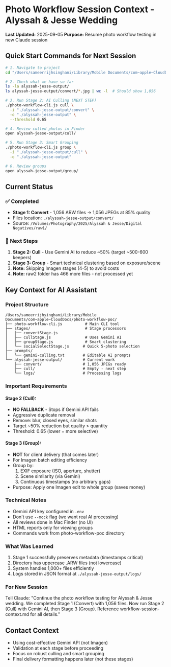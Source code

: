 # Photo Workflow Session Context - Alyssah & Jesse Wedding
**Last Updated:** 2025-09-05
**Purpose:** Resume photo workflow testing in new Claude session

## Quick Start Commands for Next Session

```bash
# 1. Navigate to project
cd "/Users/sameerrijhsinghani/Library/Mobile Documents/com~apple~CloudDocs/photo-workflow-poc"

# 2. Check what we have so far
ls -la alyssah-jesse-output/
ls alyssah-jesse-output/convert/*.jpg | wc -l  # Should show 1,056

# 3. Run Stage 2: AI Culling (NEXT STEP)
./photo-workflow-cli.js cull \
  -i "./alyssah-jesse-output/convert" \
  -o "./alyssah-jesse-output" \
  --threshold 0.65

# 4. Review culled photos in Finder
open alyssah-jesse-output/cull/

# 5. Run Stage 3: Smart Grouping
./photo-workflow-cli.js group \
  -i "./alyssah-jesse-output/cull" \
  -o "./alyssah-jesse-output"

# 6. Review groups
open alyssah-jesse-output/group/
```

## Current Status

### ✅ Completed
- **Stage 1: Convert** - 1,056 ARW files → 1,056 JPEGs at 85% quality
- Files location: `./alyssah-jesse-output/convert/`
- Source: `/Volumes/Photography/2025/Alyssah & Jesse/Digital Negatives/raw1/`

### 🔄 Next Steps
1. **Stage 2: Cull** - Use Gemini AI to reduce ~50% (target ~500-600 keepers)
2. **Stage 3: Group** - Smart technical clustering based on exposure/scene
3. **Note:** Skipping Imagen stages (4-5) to avoid costs
4. **Note:** raw2 folder has 466 more files - not processed yet

## Key Context for AI Assistant

### Project Structure
```
/Users/sameerrijhsinghani/Library/Mobile Documents/com~apple~CloudDocs/photo-workflow-poc/
├── photo-workflow-cli.js          # Main CLI tool
├── stages/                        # Stage processors
│   ├── convertStage.js
│   ├── cullStage.js               # Uses Gemini AI
│   ├── groupStage.js              # Smart clustering
│   └── socialSelectStage.js      # Quick 5-photo selection
├── prompts/
│   └── gemini-culling.txt        # Editable AI prompts
└── alyssah-jesse-output/         # Current work
    ├── convert/                  # 1,056 JPEGs ready
    ├── cull/                     # Empty - next step
    └── logs/                     # Processing logs
```

### Important Requirements

#### Stage 2 (Cull):
- **NO FALLBACK** - Stops if Gemini API fails
- Aggressive duplicate removal
- Remove: blur, closed eyes, similar shots
- Target ~50% reduction but quality > quantity
- Threshold: 0.65 (lower = more selective)

#### Stage 3 (Group):
- **NOT** for client delivery (that comes later)
- For Imagen batch editing efficiency
- Group by:
  1. EXIF exposure (ISO, aperture, shutter)
  2. Scene similarity (via Gemini)
  3. Continuous timestamps (no arbitrary gaps)
- Purpose: Apply one Imagen edit to whole group (saves money)

### Technical Notes
- Gemini API key configured in `.env`
- Don't use `--mock` flag (we want real AI processing)
- All reviews done in Mac Finder (no UI)
- HTML reports only for viewing groups
- Commands work from photo-workflow-poc directory

### What Was Learned
1. Stage 1 successfully preserves metadata (timestamps critical)
2. Directory has uppercase .ARW files (not lowercase)
3. System handles 1,000+ files efficiently
4. Logs stored in JSON format at `./alyssah-jesse-output/logs/`

### For New Session
Tell Claude: "Continue the photo workflow testing for Alyssah & Jesse wedding. We completed Stage 1 (Convert) with 1,056 files. Now run Stage 2 (Cull) with Gemini AI, then Stage 3 (Group). Reference workflow-session-context.md for all details."

## Contact Context
- Using cost-effective Gemini API (not Imagen)
- Validation at each stage before proceeding
- Focus on robust culling and smart grouping
- Final delivery formatting happens later (not these stages)